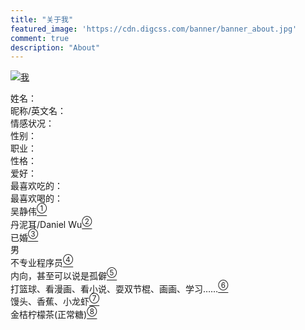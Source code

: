 ```yaml
---
title: "关于我"
featured_image: 'https://cdn.digcss.com/banner/banner_about.jpg'
comment: true
description: "About"
---
```


<div class="tac">
<div class="about-img">

[![我](https://cdn.digcss.com/gallery/time/me1.jpg "点我查看更多相片")](/gallery/time)

</div>
</div>
<div class="fx-row basic-info">
<div class="fx-stretch tar">
姓名： <br/>
昵称/英文名： <br/>
情感状况： <br/>
性别： <br/>
职业： <br/>
性格： <br/>
爱好： <br/>
最喜欢吃的： <br/>
最喜欢喝的： <br/>
</div>
<div class="fx-stretch">
吴静伟<a href="#footnote1"><sup>①</sup></a><br/>
丹泥耳/Daniel Wu<a href="#footnote2"><sup>②</sup></a><br/>
已婚<a href="#footnote3"><sup>③</sup></a><br/>
男 <br/>
不专业程序员<a href="#footnote4"><sup>④</sup></a><br/>
内向，甚至可以说是孤僻<a href="#footnote5"><sup>⑤</sup></a><br/>
打篮球、看漫画、看小说、耍双节棍、画画、学习……<a href="#footnote6"><sup>⑥</sup></a><br/>
馒头、香蕉、小龙虾<a href="#footnote7"><sup>⑦</sup></a><br/>
金桔柠檬茶(正常糖)<a href="#footnote8"><sup>⑧</sup></a><br/>
</div>
</div>


